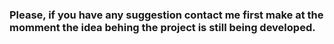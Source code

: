### Please, if you have any suggestion contact me first make at the momment the idea behing the project is still being developed.
